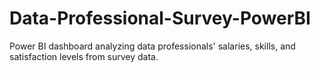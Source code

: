 # Data-Professional-Survey-PowerBI
Power BI dashboard analyzing data professionals' salaries, skills, and satisfaction levels from survey data.
